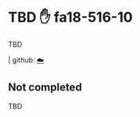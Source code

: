 # TBD :hand: fa18-516-10

TBD

| github: [:cloud:](https://github.com/cloudmesh-community/fa18-516-10/blob/master/project-report/report.md)


## Not completed

TBD

